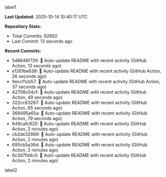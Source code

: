 
label1 
<!-- ACTIVITY_START -->
**Last Updated:** 2025-10-14 10:40:17 UTC

**Repository Stats:**
- Total Commits: 92692
- Last Commit: 13 seconds ago

**Recent Commits:**
- 5d8846f739: 🤖 Auto-update README with recent activity (GitHub Action, 13 seconds ago)
- e1261be638: 🤖 Auto-update README with recent activity (GitHub Action, 26 seconds ago)
- 9eccf1cb57: 🤖 Auto-update README with recent activity (GitHub Action, 37 seconds ago)
- 42706c04cf: 🤖 Auto-update README with recent activity (GitHub Action, 49 seconds ago)
- 322cc63267: 🤖 Auto-update README with recent activity (GitHub Action, 65 seconds ago)
- 368495a65a: 🤖 Auto-update README with recent activity (GitHub Action, 79 seconds ago)
- 649cafc820: 🤖 Auto-update README with recent activity (GitHub Action, 2 minutes ago)
- cb2de32889: 🤖 Auto-update README with recent activity (GitHub Action, 2 minutes ago)
- 695cb5a36d: 🤖 Auto-update README with recent activity (GitHub Action, 2 minutes ago)
- 6c3d7fd4c0: 🤖 Auto-update README with recent activity (GitHub Action, 2 minutes ago)
<!-- ACTIVITY_END -->

label2
